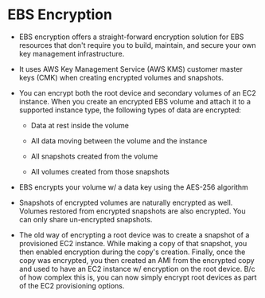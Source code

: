 # EBS Encryption

* EBS encryption offers a straight-forward encryption solution for EBS resources that don't require you to build, maintain, and secure your own key management infrastructure.

* It uses AWS Key Management Service (AWS KMS) customer master keys (CMK) when creating encrypted volumes and snapshots.

* You can encrypt both the root device and secondary volumes of an EC2 instance. When you create an encrypted EBS volume and attach it to a supported instance type, the following types of data are encrypted:

  * Data at rest inside the volume

  * All data moving between the volume and the instance

  * All snapshots created from the volume

  * All volumes created from those snapshots

* EBS encrypts your volume w/ a data key using the AES-256 algorithm

* Snapshots of encrypted volumes are naturally encrypted as well. Volumes restored from encrypted snapshots are also encrypted. You can only share un-encrypted snapshots.

* The old way of encrypting a root device was to create a snapshot of a provisioned EC2 instance. While making a copy of that snapshot, you then enabled encryption during the copy's creation. Finally, once the copy was encrypted, you then created an AMI from the encrypted copy and used to have an EC2 instance w/ encryption on the root device. B/c of how complex this is, you can now simply encrypt root devices as part of the EC2 provisioning options.
